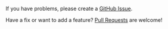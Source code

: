 If you have problems, please create a [GitHub Issue](https://github.com/xlanex6/play-up/issues).

Have a fix or want to add a feature? [Pull Requests](https://github.com/xlanex6/play-up/pulls) are welcome!

